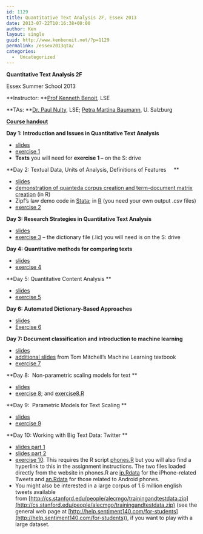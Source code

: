 ```yaml
---
id: 1129
title: Quantitative Text Analysis 2F, Essex 2013
date: 2013-07-22T10:16:38+00:00
author: Ken
layout: single
guid: http://www.kenbenoit.net/?p=1129
permalink: /essex2013qta/
categories:
  -  Uncategorized
---
```

**Quantitative Text Analysis 2F**

Essex Summer School 2013

**Instructor: **[Prof Kenneth Benoit](mailto:kbenoit@lse.ac.uk), LSE

**TAs: **[Dr. Paul Nulty](mailto:paul.nulty@gmail.com), LSE; [Petra Martina Baumann](mailto:PetraMartina.Baumann@sbg.ac.at), U. Salzburg

**[Course handout](http://www.kenbenoit.net/courses/essex2013qta/QTA_Essex_syllabus_2013.pdf)**

**Day 1: Introduction and Issues in Quantitative Text Analysis**

  * [slides](http://www.kenbenoit.net/courses/essex2013qta/QTA_Essex_Day1.pdf "Day 1 slides")
  * [exercise 1](http://www.kenbenoit.net/courses/essex2013qta/Assignment_1.pdf "Exercise 1")
  * **Texts** you will need for **exercise 1 &#8211;** on the S: drive

**Day 2: Textual Data, Units of Analysis, Definitions of Features     **

  * [slides](http://www.kenbenoit.net/courses/essex2013qta/QTA_Essex_Day2.pdf)
  * [demonstration of quanteda corpus creation and term-document matrix creation](http://www.kenbenoit.net/courses/essex2013qta/QTA_Essex_Day2.R) (in R)
  * Zipf&#8217;s law demo code in [Stata](http://www.kenbenoit.net/courses/essex2012cta/zipfslaw.do); in [R](http://www.kenbenoit.net/courses/essex2012cta/zipfslaw.R) (you need your own output .csv files)
  * [exercise 2](http://www.kenbenoit.net/courses/essex2013qta/Assignment_2.pdf "Exercise 2")



  **Day 3: Research Strategies in Quantitative Text Analysis**


  -  [slides](http://www.kenbenoit.net/courses/essex2013qta/QTA_Essex_Day3.pdf)    
  -  [exercise 3](http://www.kenbenoit.net/courses/essex2013qta/Assignment_3.pdf) &#8211; the dictionary file (.lic) you will need is on the S: drive





  **Day 4: Quantitative methods for comparing texts**


  -  [slides](http://www.kenbenoit.net/courses/essex2013qta/QTA_Essex_Day4.pdf)
  -  [exercise 4](http://www.kenbenoit.net/courses/essex2013qta/Assignment_4.pdf)





**Day 5: Quantitative Content Analysis **

  * [slides](http://www.kenbenoit.net/courses/essex2013qta/QTA_Essex_Day5.pdf)
  * [exercise 5](http://www.kenbenoit.net/courses/essex2013qta/Assignment_5.pdf)


  **Day 6: Automated Dictionary-Based Approaches**
   -  [slides](http://www.kenbenoit.net/courses/essex2013qta/QTA_Essex_Day6.pdf)    
  -  [Exercise 6](http://www.kenbenoit.net/courses/essex2013qta/Assignment_6.pdf)


  **Day 7: Document classification and introduction to machine learning**
  -  [slides](http://www.kenbenoit.net/courses/essex2013qta/QTA_Essex_Day7.pdf)        
  -  [additional slides](http://www.cs.cmu.edu/~tom/mlbook-chapter-slides.html) from Tom Mitchell&#8217;s Machine Learning textbook        
  -  [exercise 7](http://www.kenbenoit.net/courses/essex2013qta/Assignment_7.pdf)

**Day 8:  Non-parametric scaling models for text **



  -  [slides](http://www.kenbenoit.net/courses/essex2013qta/QTA_Essex_Day8.pdf)
  -  [exercise 8](http://www.kenbenoit.net/courses/essex2013qta/Assignment_8.pdf); and [exercise8.R](http://www.kenbenoit.net/courses/essex2013qta/exercise8.R)




  **Day 9:  Parametric Models for Text Scaling **



  -  [slides](http://www.kenbenoit.net/courses/essex2013qta/QTA_Essex_Day9.pdf)
  -  [exercise 9](http://www.kenbenoit.net/courses/essex2013qta/Assignment_9.pdf)




  **Day 10: Working with Big Text Data: Twitter **



  -  [slides part 1](http://www.kenbenoit.net/courses/essex2013qta/QTA_Essex_Day10a.pdf)
  -  [slides part 2](http://www.kenbenoit.net/courses/essex2013qta/QTA_Essex_Day10b.pdf)
  -  [exercise 10](http://www.kenbenoit.net/courses/essex2013qta/Assignment_10.pdf). This requires the R script [phones.R](http://www.kenbenoit.net/courses/essex2013qta/phones.R) but you will also find a hyperlink to this in the assignment instructions. The two files loaded directly from the website in phones.R are [ip.Rdata](http://www.kenbenoit.net/courses/essex2013qta/ip.Rdata) for the iPhone-related Tweets and [an.Rdata](http://www.kenbenoit.net/courses/essex2013qta/an.Rdata) for those related to Android phones.
  -  You might also be interested in a large corpus of 1.6 million english tweets available from [http://cs.stanford.edu/people/alecmgo/trainingandtestdata.zip](http://cs.stanford.edu/people/alecmgo/trainingandtestdata.zip) (see the general web page at [http://help.sentiment140.com/for-students](http://help.sentiment140.com/for-students)), if you want to play with a large dataset.

